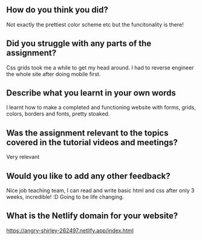 ## How do you think you did?
Not exactly the prettiest color scheme etc but the funcitonality is there!
## Did you struggle with any parts of the assignment?
Css grids took me a while to get my head around. I had to reverse engineer the whole site after doing mobile first.
## Describe what you learnt in your own words
I learnt how to make a completed and functioning website with forms, grids, colors, borders and fonts, pretty stoaked.
## Was the assignment relevant to the topics covered in the tutorial videos and meetings?
Very relevant
## Would you like to add any other feedback?
Nice job teaching team, I can read and write basic html and css after only 3 weeks, incredible! :D Going to be life changing.
## What is the Netlify domain for your website?
https://angry-shirley-262497.netlify.app/index.html